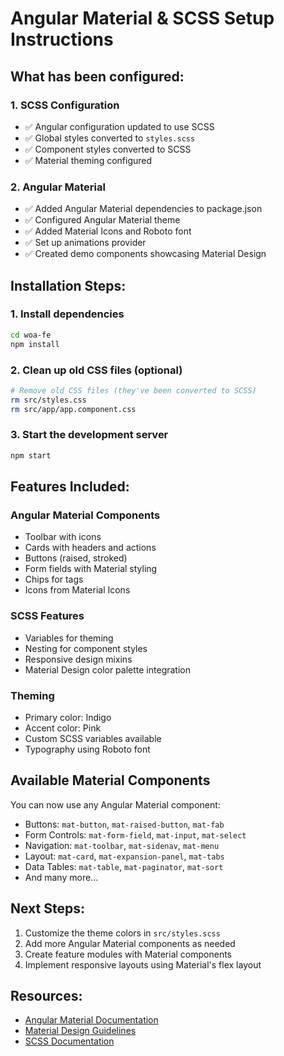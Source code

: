 # Angular Material & SCSS Setup Instructions

## What has been configured:

### 1. SCSS Configuration
- ✅ Angular configuration updated to use SCSS
- ✅ Global styles converted to `styles.scss`
- ✅ Component styles converted to SCSS
- ✅ Material theming configured

### 2. Angular Material
- ✅ Added Angular Material dependencies to package.json
- ✅ Configured Angular Material theme
- ✅ Added Material Icons and Roboto font
- ✅ Set up animations provider
- ✅ Created demo components showcasing Material Design

## Installation Steps:

### 1. Install dependencies
```bash
cd woa-fe
npm install
```

### 2. Clean up old CSS files (optional)
```bash
# Remove old CSS files (they've been converted to SCSS)
rm src/styles.css
rm src/app/app.component.css
```

### 3. Start the development server
```bash
npm start
```

## Features Included:

### Angular Material Components
- Toolbar with icons
- Cards with headers and actions
- Buttons (raised, stroked)
- Form fields with Material styling
- Chips for tags
- Icons from Material Icons

### SCSS Features
- Variables for theming
- Nesting for component styles
- Responsive design mixins
- Material Design color palette integration

### Theming
- Primary color: Indigo
- Accent color: Pink
- Custom SCSS variables available
- Typography using Roboto font

## Available Material Components

You can now use any Angular Material component:
- Buttons: `mat-button`, `mat-raised-button`, `mat-fab`
- Form Controls: `mat-form-field`, `mat-input`, `mat-select`
- Navigation: `mat-toolbar`, `mat-sidenav`, `mat-menu`
- Layout: `mat-card`, `mat-expansion-panel`, `mat-tabs`
- Data Tables: `mat-table`, `mat-paginator`, `mat-sort`
- And many more...

## Next Steps:
1. Customize the theme colors in `src/styles.scss`
2. Add more Angular Material components as needed
3. Create feature modules with Material components
4. Implement responsive layouts using Material's flex layout

## Resources:
- [Angular Material Documentation](https://material.angular.io/)
- [Material Design Guidelines](https://material.io/design)
- [SCSS Documentation](https://sass-lang.com/documentation)
